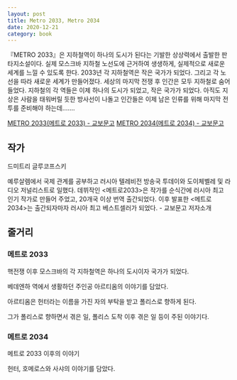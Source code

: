 ```yaml
---
layout: post
title: Metro 2033, Metro 2034
date: 2020-12-21
category: book
---
```


『METRO 2033』은 지하철역이 하나의 도시가 된다는 기발한 상상력에서 출발한 판타지소설이다. 실제 모스크바 지하철 노선도에 근거하여 생생하게, 실제적으로 새로운 세계를 느낄 수 있도록 한다. 2033년 각 지하철역은 작은 국가가 되었다. 그리고 각 노선을 따라 새로운 세계가 만들어졌다. 세상의 마지막 전쟁 후 인간은 모두 지하철로 숨어들었다. 지하철의 각 역들은 이제 하나의 도시가 되었고, 작은 국가가 되었다. 아직도 지상은 사람을 태워버릴 듯한 방사선이 나돌고 인간들은 이제 남은 인류를 위해 마지막 전투를 준비해야 하는데…….

[METRO 2033(메트로 2033) - 교보문고](http://www.kyobobook.co.kr/product/detailViewKor.laf?ejkGb=KOR&mallGb=KOR&barcode=9788959522064&orderClick=LEa&Kc=)
[METRO 2034(메트로 2034) - 교보문고](http://www.kyobobook.co.kr/product/detailViewKor.laf?ejkGb=KOR&mallGb=KOR&barcode=9788959522316&orderClick=LAG&Kc=) 

## 작가

드미트리 글루코프스키

예루살렘에서 국제 관계를 공부하고 러시아 텔레비전 방송국 투데이와 도이체벨레 및 라디오 저널리스트로 일했다. 데뷔작인 <메트로2033>은 작가를 순식간에 러시아 최고 인기 작가로 만들어 주었고, 20개국 이상 번역 출간되었다. 이후 발표한 <메트로2034>는 출간되자마자 러시아 최고 베스트셀러가 되었다. - 교보문고 저자소개

## 줄거리

### 메트로 2033

핵전쟁 이후 모스크바의 각 지하철역은 하나의 도시이자 국가가 되었다.

베데엔하 역에서 생활하던 주인공 아르티옴의 이야기를 담았다.

아르티옴은 헌터라는 이름을 가진 자의 부탁을 받고 폴리스로 향하게 된다.

그가 폴리스로 향하면서 겪은 일, 폴리스 도착 이후 겪은 일 등이 주된 이야기다.

### 메트로 2034

메트로 2033 이후의 이야기

헌터, 호메로스와 사샤의 이야기를 담았다.